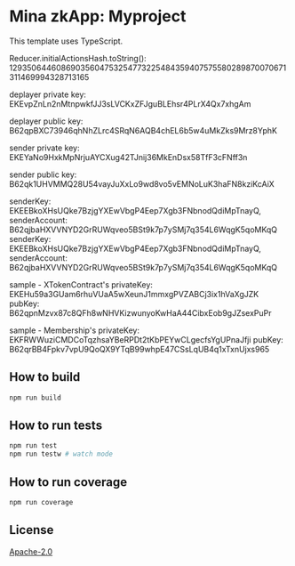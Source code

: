 # Mina zkApp: Myproject

This template uses TypeScript.

Reducer.initialActionsHash.toString():  12935064460869035604753254773225484359407575580289870070671311469994328713165

deplayer private key: EKEvpZnLn2nMtnpwkfJJ3sLVCKxZFJguBLEhsr4PLrX4Qx7xhgAm

deplayer public key: B62qpBXC73946qhNhZLrc4SRqN6AQB4chEL6b5w4uMkZks9Mrz8YphK

sender private key: EKEYaNo9HxkMpNrjuAYCXug42TJnij36MkEnDsx58TfF3cFNff3n

sender public key: B62qk1UHVMMQ28U54vayJuXxLo9wd8vo5vEMNoLuK3haFN8kziKcAiX

senderKey: EKEEBkoXHsUQke7BzjgYXEwVbgP4Eep7Xgb3FNbnodQdiMpTnayQ,  senderAccount: B62qjbaHXVVNYD2GrRUWqveo5BSt9k7p7ySMj7q354L6WqgK5qoMKqQ
senderKey: EKEEBkoXHsUQke7BzjgYXEwVbgP4Eep7Xgb3FNbnodQdiMpTnayQ,  senderAccount: B62qjbaHXVVNYD2GrRUWqveo5BSt9k7p7ySMj7q354L6WqgK5qoMKqQ

sample - XTokenContract's privateKey:  EKEHu59a3GUam6rhuVUaA5wXeunJ1mmxgPVZABCj3ix1hVaXgJZK pubKey:  B62qpnMzvx87c8QFh8wNHVKizwunyoKwHaA44CibxEob9gJZsexPuPr

sample - Membership's privateKey:  EKFRWWuziCMDCoTqzhsaYBeRPDt2tKbPEYwCLgecfsYgUPnaJfji pubKey:  B62qrBB4Fpkv7vpU9QoQX9YTqB99whpE47CSsLqUB4q1xTxnUjxs965

## How to build

```sh
npm run build
```

## How to run tests

```sh
npm run test
npm run testw # watch mode
```

## How to run coverage

```sh
npm run coverage
```

## License

[Apache-2.0](LICENSE)
